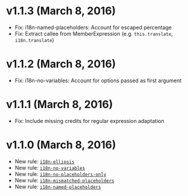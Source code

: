 v1.1.3 (March 8, 2016)
======================

- Fix: i18n-named-placeholders: Account for escaped percentage
- Fix: Extract callee from MemberExpression (e.g. `this.translate`, `i18n.translate`)

v1.1.2 (March 8, 2016)
======================

- Fix: i18n-no-variables: Account for options passed as first argument

v1.1.1 (March 8, 2016)
======================

- Fix: Include missing credits for regular expression adaptation

v1.1.0 (March 8, 2016)
======================

- New rule: [`i18n-ellipsis`](docs/rules/i18n-ellipsis.md)
- New rule: [`i18n-no-variables`](docs/rules/i18n-no-variables.md)
- New rule: [`i18n-no-placeholders-only`](docs/rules/i18n-no-placeholders-only.md)
- New rule: [`i18n-mismatched-placeholders`](docs/rules/i18n-mismatched-placeholders.md)
- New rule: [`i18n-named-placeholders`](docs/rules/i18n-named-placeholders.md)
